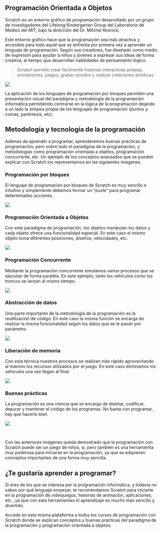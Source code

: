## Programación Orientada a Objetos

Scratch es un entorno gráfico de programación desarrollado por un grupo de investigadores del Lifelong Kindergarten Group del Laboratorio de Medios del MIT, bajo la dirección del Dr. Mitchel Resnick.

Este entorno gráfico hace que la programación sea más atractiva y accesible para todo aquel que se enfrenta por primera vez a aprender un lenguaje de programación. Según sus creadores, fue diseñado como medio de expresión para ayudar a niños y jóvenes a expresar sus ideas de forma creativa, al tiempo que desarrollan habilidades de pensamiento lógico.

> Scratch permite crear fácilmente historias interactivas propias, animaciones, juegos, grabar sonidos y realizar creaciones artísticas.

![](scratch-para-iniciarse-en-la-programacion.png)

La aplicación de los lenguajes de programación por bloques permiten una presentación visual del paradigma y metodología de la programación informática permitiendo centrarse en la lógica de la programación dejando a un lado la sintaxis propia de los lenguajes de programación (puntos y comas, paréntesis, etc).

## Metodología y tecnología de la programación

Además de aprender a programar, aprenderemos buenas prácticas de programación, pero sobre todo el paradigma de la programación, y metodologías como programación orientada a objetos, programación concurrente, etc. Un ejemplo de los conceptos avanzados que se pueden explicar con Scratch los representamos en las siguientes imágenes.

### Programación por bloques

El lenguaje de programación por bloques de Scratch es muy sencillo e intuitivo y simplemente debemos formar un "puzle" para programar determinadas acciones.

![](programacion-por-bloques-con-scratch.png)

### Programación Orientada a Objetos

Con este paradigma de programación, los objetos manipulan los datos y cada objeto ofrece una funcionalidad especial. En este caso el mismo objeto toma diferentes posiciones, diseños, velocidades, etc.

![](programacion-orientada-a-objetos.png)

### Programación Concurrente

Mediante la programación concurrente simulamos varios procesos que se ejecutan de forma paralela. En este ejemplo, tanto los vehículos como los troncos se lanzan al mismo tiempo.

![](programacion-concurrente-con-scratch.png)

### Abstracción de datos

Una parte importante de la metodología de la programación es la reutilización de código. En este caso la misma función se encarga de realizar la misma funcionalidad según los datos que se le pasan por parámetro.

![](abstraccion-de-codigo-con-scratch.png)

### Liberación de memoria

Con esta técnica nuestros procesos se realizan más rápido aprovechando al máximo los recursos utilizados por el juego. En este caso eliminamos los vehículos una vez llegan al final.

![](clones-y-liberacion-de-memoria-con-scratch.png)

### Buenas prácticas

La programación es una ciencia que se encarga de diseñar, codificar, depurar y mantener el código de los programas. No basta con programar, hay que hacerlo bien

![](buenas-practicas-de-programacion-con-scratch.png)

<br />

Con las anteriores imágenes queda demostrado que la programación con Scratch puede ser un juego de niños, si, pero también es una herramienta muy poderosa para iniciarse en la programación, ya que se adquieren conceptos importantes de una forma muy sencilla.

## ¿Te gustaría aprender a programar?

Si eres de los que se interesa por la programación informática, y todavía no sabes por qué lenguaje empezar, te recomendamos Scratch para iniciarte en la programación de videojuegos, historias de animación, aplicaciones, etc., ya que con esta herramientas el aprendizaje es mucho más sencillo y divertido.

Accede en esta misma plataforma a todos los cursos de programación con Scratch donde se explican conceptos y buenas prácticas del paradigma de la programación y programación orientada a objetos.
